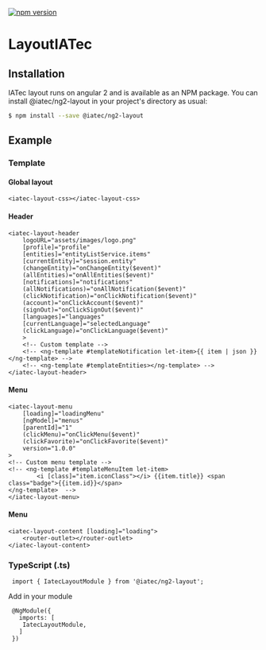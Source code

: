[![npm version](https://badge.fury.io/js/%40iatec%2Fng2-layout.svg)](https://badge.fury.io/js/%40iatec%2Fng2-layout)

# LayoutIATec

## Installation

IATec layout runs on angular 2 and is available as an NPM package. You can install @iatec/ng2-layout
in your project's directory as usual:

```bash
$ npm install --save @iatec/ng2-layout
```

## Example
### Template 
#### Global layout
```
<iatec-layout-css></iatec-layout-css>
```
#### Header
```
<iatec-layout-header 
    logoURL="assets/images/logo.png"
    [profile]="profile"
    [entities]="entityListService.items"
    [currentEntity]="session.entity"
    (changeEntity)="onChangeEntity($event)"
    (allEntities)="onAllEntities($event)"
    [notifications]="notifications"
    (allNotifications)="onAllNotification($event)"
    (clickNotification)="onClickNotification($event)"
    (account)="onClickAccount($event)"
    (signOut)="onClickSignOut($event)"
    [languages]="languages"
    [currentLanguage]="selectedLanguage"
    (clickLanguage)="onClickLanguage($event)"
    >
    <!-- Custom template -->    
    <!-- <ng-template #templateNotification let-item>{{ item | json }}</ng-template> -->
    <!-- <ng-template #templateEntities></ng-template> -->
</iatec-layout-header>
```
#### Menu
```
<iatec-layout-menu 
    [loading]="loadingMenu" 
    [ngModel]="menus"
    [parentId]="1"
    (clickMenu)="onClickMenu($event)"
    (clickFavorite)="onClickFavorite($event)"
    version="1.0.0"
>
<!-- Custom menu template -->
<!-- <ng-template #templateMenuItem let-item>
        <i [class]="item.iconClass"></i> {{item.title}} <span class="badge">{{item.id}}</span>    
</ng-template>  -->
</iatec-layout-menu>
```
#### Menu
```
<iatec-layout-content [loading]="loading">
    <router-outlet></router-outlet>
</iatec-layout-content>
```
### TypeScript (.ts)
```
 import { IatecLayoutModule } from '@iatec/ng2-layout';
```

Add in your module
```
 @NgModule({   
   imports: [
    IatecLayoutModule,
   ]
 })
```
